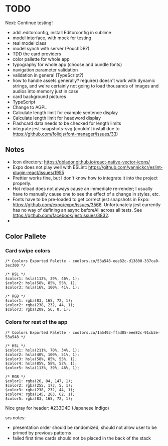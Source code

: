 # TODO

Next: Continue testing!

* add .editorconfig, install Editorconfig in sublime
* model interface, with mock for testing
* real model class
* model synch with server (PouchDB?)
* TDD the card providers
* color pallette for whole app
* typography for whole app (choose and bundle fonts)
* navigation parameter validation
* validation in general (TypeScript?)
* how to handle assets generally? require() doesn't work with dynamic strings, and we're certainly not going to load thousands of images and audios into memory just in case
* card background pictures
* TypeScript
* Change to AGPL
* Calculate length limit for example sentence display
* Calculate length limit for headword display
* Flashcard data needs to be checked for length limits
* integrate jest-snapshots-svg (couldn't install due to https://github.com/foliojs/font-manager/issues/33)

## Notes

* Icon directory: https://oblador.github.io/react-native-vector-icons/
* Expo does not play well with ESLint: https://github.com/yannickcr/eslint-plugin-react/issues/1955
* Prettier works fine, but I don't know how to integrate it into the project properly.
* Hot reload does not always cause an immediate re-render; I usually have to manually cause one to see the effect of a change in styles, etc.
* Fonts have to be pre-loaded to get correct jest snapshots in Expo: https://github.com/expo/expo/issues/3566. Unfortunately jest currently has no way of defining an async beforeAll across all tests. See https://github.com/facebook/jest/issues/3832.
* 

## Color Pallete

### Card swipe colors

    /* Coolors Exported Palette - coolors.co/53a548-eee82c-d13800-337ca0-3ec300 */

    /* HSL */
    $color1: hsla(113%, 39%, 46%, 1);
    $color2: hsla(58%, 85%, 55%, 1);
    $color3: hsla(16%, 100%, 41%, 1);

    /* RGB */
    $color1: rgba(83, 165, 72, 1);
    $color2: rgba(238, 232, 44, 1);
    $color3: rgba(209, 56, 0, 1);

### Colors for rest of the app

    /* Coolors Exported Palette - coolors.co/1a5493-ffad05-eee82c-91cb3e-53a548 */

    /* HSL */
    $color1: hsla(211%, 70%, 34%, 1);
    $color2: hsla(40%, 100%, 51%, 1);
    $color3: hsla(58%, 85%, 55%, 1);
    $color4: hsla(85%, 58%, 52%, 1);
    $color5: hsla(113%, 39%, 46%, 1);

    /* RGB */
    $color1: rgba(26, 84, 147, 1);
    $color2: rgba(255, 173, 5, 1);
    $color3: rgba(238, 232, 44, 1);
    $color4: rgba(145, 203, 62, 1);
    $color5: rgba(83, 165, 72, 1);

Nice gray for header: #233D4D (Japanese Indigo)

srs notes:

* presentation order should be randomized; should not allow user to be primed by previous patterns
* failed first time cards should not be placed in the back of the stack
